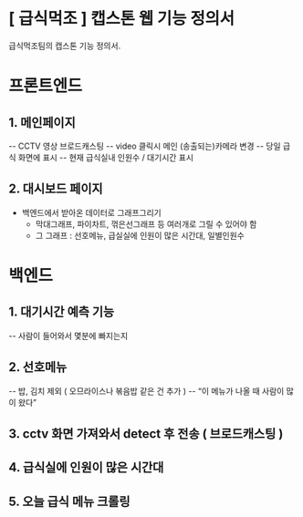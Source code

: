 # [ 급식먹조 ] 캡스톤 웹 기능 정의서

급식먹조팀의 캡스톤 기능 정의서.

# 프론트엔드

## 1. 메인페이지

-- CCTV 영상 브로드캐스팅
-- video 클릭시 메인 (송출되는)카메라 변경
-- 당일 급식 화면에 표시
-- 현재 급식실내 인원수 / 대기시간 표시

## 2. 대시보드 페이지

- 백엔드에서 받아온 데이터로 그래프그리기
	- 막대그래프, 파이차트, 꺾은선그래프 등 여러개로 그릴 수 있어야 함 
	- 그 그래프 : 선호메뉴, 급실실에 인원이 많은 시간대, 일별인원수 

# 백엔드 

## 1. 대기시간 예측 기능
-- 사람이 들어와서 몇분에 빠지는지

## 2. 선호메뉴
-- 밥, 김치 제외 ( 오므라이스나 볶음밥 같은 건 추가 )
-- “이 메뉴가 나올 때 사람이 많이 왔다”

## 3. cctv 화면 가져와서 detect 후 전송 ( 브로드캐스팅 )

## 4. 급식실에 인원이 많은 시간대

## 5. 오늘 급식 메뉴 크롤링




